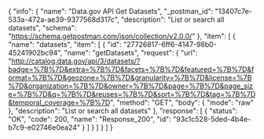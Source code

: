 {
  "info": {
    "name": "Data.gov API Get Datasets",
    "_postman_id": "13407c7e-533a-472a-ae39-9377568d317c",
    "description": "List or search all datasets",
    "schema": "https://schema.getpostman.com/json/collection/v2.0.0/"
  },
  "item": [
    {
      "name": "datasets",
      "item": [
        {
          "id": "27726817-6ff6-4147-98b0-45241902bc94",
          "name": "getDatasets",
          "request": {
            "url": "http://catalog.data.gov/api/3/datasets/?badge=%7B%7D&extra=%7B%7D&facets=%7B%7D&featured=%7B%7D&format=%7B%7D&geozone=%7B%7D&granularity=%7B%7D&license=%7B%7D&organization=%7B%7D&owner=%7B%7D&page=%7B%7D&page_size=%7B%7D&q=%7B%7D&reuses=%7B%7D&sort=%7B%7D&tag=%7B%7D&temporal_coverage=%7B%7D",
            "method": "GET",
            "body": {
              "mode": "raw"
            },
            "description": "List or search all datasets"
          },
          "response": [
            {
              "status": "OK",
              "code": 200,
              "name": "Response_200",
              "id": "93c1c528-5ded-4b4e-b7c9-e02746e0ea24"
            }
          ]
        }
      ]
    }
  ]
}
